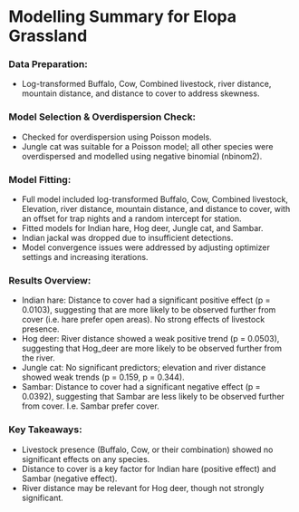 # Modelling Summary for Elopa Grassland

### Data Preparation:

- Log-transformed Buffalo, Cow, Combined livestock, river distance, mountain distance, and distance to cover to address skewness.

### Model Selection & Overdispersion Check:

- Checked for overdispersion using Poisson models.
- Jungle cat was suitable for a Poisson model; all other species were overdispersed and modelled using negative binomial (nbinom2).

### Model Fitting:

- Full model included log-transformed Buffalo, Cow, Combined livestock, Elevation, river distance, mountain distance, and distance to cover, with an offset for trap nights and a random intercept for station.
- Fitted models for Indian hare, Hog deer, Jungle cat, and Sambar.
- Indian jackal was dropped due to insufficient detections.
- Model convergence issues were addressed by adjusting optimizer settings and increasing iterations.

### Results Overview:

- Indian hare: Distance to cover had a significant positive effect (p = 0.0103), suggesting that are more likely to be observed further from cover (i.e. hare prefer open areas). No strong effects of livestock presence.
- Hog deer: River distance showed a weak positive trend (p = 0.0503), suggesting that Hog_deer are more likely to be observed further from the river. 
- Jungle cat: No significant predictors; elevation and river distance showed weak trends (p = 0.159, p = 0.344).
- Sambar: Distance to cover had a significant negative effect (p = 0.0392), suggesting that Sambar are less likely to be observed further from cover. I.e. Sambar prefer cover. 

### Key Takeaways:

- Livestock presence (Buffalo, Cow, or their combination) showed no significant effects on any species.
- Distance to cover is a key factor for Indian hare (positive effect) and Sambar (negative effect).
- River distance may be relevant for Hog deer, though not strongly significant.

